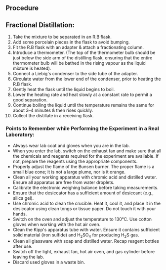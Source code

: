 ## Procedure

<h2>Fractional Distillation:</h2>

<ol>
  <li>Take the mixture to be separated in an R.B flask.</li>
  <li>Add some porcelain pieces in the flask to avoid bumping.</li>
  <li>Fit the R.B flask with an adapter & attach a fractionating column.</li>
  <li>Introduce a thermometer. (The top of the thermometer bulb should be just below the side arm of the distilling flask, ensuring that the entire thermometer bulb will be bathed in the rising vapour as the liquid mixture is heated).</li>
  <li>Connect a Liebig's condenser to the side tube of the adapter.</li>
  <li>Circulate water from the lower end of the condenser, prior to heating the R.B flask.</li>
  <li>Gently heat the flask until the liquid begins to boil.</li>
  <li>Lower the heating rate and heat slowly at a constant rate to permit a good separation.</li>
  <li>Continue boiling the liquid until the temperature remains the same for about 3–4 minutes & then rises quickly.</li>
  <li>Collect the distillate in a receiving flask.</li>
</ol>

<h3>Points to Remember while Performing the Experiment in a Real Laboratory:</h3>

<ul>
  <li>Always wear lab coat and gloves when you are in the lab.</li>
  <li>When you enter the lab, switch on the exhaust fan and make sure that all the chemicals and reagents required for the experiment are available. If not, prepare the reagents using the appropriate components.</li>
  <li>Properly adjust the flame of the Bunsen burner. The proper flame is a small blue cone; it is not a large plume, nor is it orange.</li>
  <li>Clean all your working apparatus with chromic acid and distilled water. Ensure all apparatus are free from water droplets.</li>
  <li>Calibrate the electronic weighing balance before taking measurements.</li>
  <li>Ensure that the desiccator has a sufficient amount of desiccant (e.g., silica gel).</li>
  <li>Use chromic acid to clean the crucible. Heat it, cool it, and place it in the desiccator using clean tongs or tissue paper. Do not touch it with your hands.</li>
  <li>Switch on the oven and adjust the temperature to 130°C. Use cotton gloves when working with the hot air oven.</li>
  <li>Clean the Kipp's apparatus tube with water. Ensure it contains sufficient solid material (iron sulfide) and H<sub>2</sub>SO<sub>4</sub> for producing H<sub>2</sub>S gas.</li>
  <li>Clean all glassware with soap and distilled water. Recap reagent bottles after use.</li>
  <li>Switch off the light, exhaust fan, hot air oven, and gas cylinder before leaving the lab.</li>
  <li>Discard used gloves in a waste bin.</li>
</ul>

